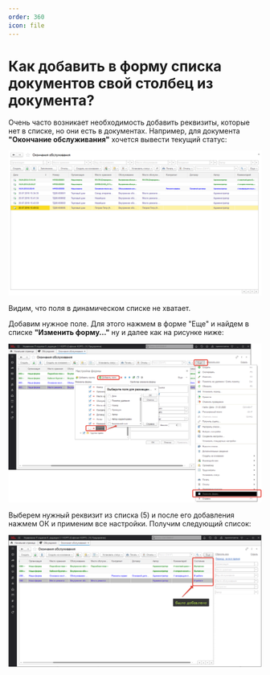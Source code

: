 ```yaml
---
order: 360
icon: file
---
```


# Как добавить в форму списка документов свой столбец из документа?

Очень часто возникает необходимость добавить реквизиты, которые нет в списке, но они есть в документах. Например, для документа **"Окончание обслуживания"** хочется вывести текущий статус:

![01_КакДобавить](static/01_КакДобавить.png)

Видим, что поля в динамическом списке не хватает.

Добавим нужное поле. Для этого нажмем в форме "Еще" и найдем в списке **"Изменить форму..."** ну и далее как на рисунке ниже:

![02_КакДобавить](static/02_КакДобавить.png)

Выберем нужный реквизит из списка (5) и после его добавления нажмем ОК и применим все настройки. Получим следующий список:

![03_КакДобавить](static/03_КакДобавить.png)
